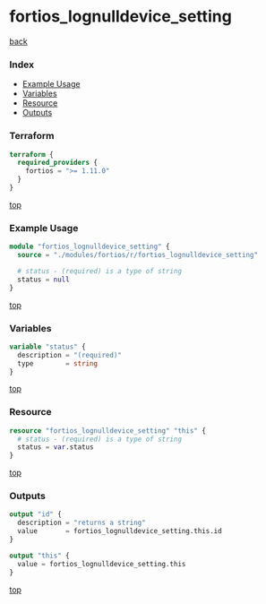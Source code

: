 # fortios_lognulldevice_setting

[back](../fortios.md)

### Index

- [Example Usage](#example-usage)
- [Variables](#variables)
- [Resource](#resource)
- [Outputs](#outputs)

### Terraform

```terraform
terraform {
  required_providers {
    fortios = ">= 1.11.0"
  }
}
```

[top](#index)

### Example Usage

```terraform
module "fortios_lognulldevice_setting" {
  source = "./modules/fortios/r/fortios_lognulldevice_setting"

  # status - (required) is a type of string
  status = null
}
```

[top](#index)

### Variables

```terraform
variable "status" {
  description = "(required)"
  type        = string
}
```

[top](#index)

### Resource

```terraform
resource "fortios_lognulldevice_setting" "this" {
  # status - (required) is a type of string
  status = var.status
}
```

[top](#index)

### Outputs

```terraform
output "id" {
  description = "returns a string"
  value       = fortios_lognulldevice_setting.this.id
}

output "this" {
  value = fortios_lognulldevice_setting.this
}
```

[top](#index)